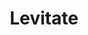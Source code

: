 ---
layout: song
redirect_from: /Home/Song/8
id: 8
title: Levitate
artist: Kraedt
genre: Progressive House
image: Levitate.jpg
buy-able: true
downloadable: true
yt-id: Y4m4Qwsaqgw
itunes: https://itunes.apple.com/us/album/the-record-crate/id1195366160
beatport:
gplay: https://play.google.com/store/music/album/Kraedt_The_Record_Crate?id=Bu5yuoi4jpz4rpvk77wtfvtbqgu
amazon: https://www.amazon.com/Record-Crate-Kraedt/dp/B01MT9BKO0/ref=sr_1_3?s=dmusic&ie=UTF8&qid=1491041296&sr=1-3-mp3-albums-bar-strip-0&keywords=Kraedt
license: 1
---
